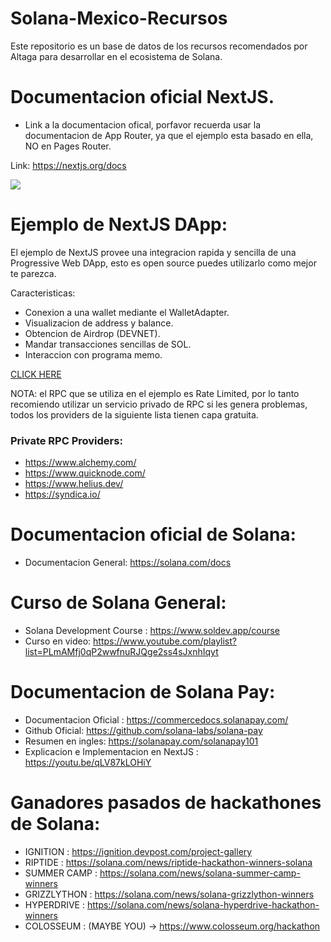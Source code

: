# Solana-Mexico-Recursos
 Este repositorio es un base de datos de los recursos recomendados por Altaga para desarrollar en el ecosistema de Solana.

# Documentacion oficial NextJS.

- Link a la documentacion ofical, porfavor recuerda usar la documentacion de App Router, ya que el ejemplo esta basado en ella, NO en Pages Router.

Link: https://nextjs.org/docs

<img src="https://i.ibb.co/jkZrffQ/image.png">

# Ejemplo de NextJS DApp:

El ejemplo de NextJS provee una integracion rapida y sencilla de una Progressive Web DApp, esto es open source puedes utilizarlo como mejor te parezca.

Caracteristicas:

- Conexion a una wallet mediante el WalletAdapter.
- Visualizacion de address y balance.
- Obtencion de Airdrop (DEVNET).
- Mandar transacciones sencillas de SOL.
- Interaccion con programa memo.

[CLICK HERE](./nextjs-example/README.md)

NOTA: el RPC que se utiliza en el ejemplo es Rate Limited, por lo tanto recomiendo utilizar un servicio privado de RPC si les genera problemas, todos los providers de la siguiente lista tienen capa gratuita.

### Private RPC Providers:

- https://www.alchemy.com/
- https://www.quicknode.com/
- https://www.helius.dev/
- https://syndica.io/

# Documentacion oficial de Solana:

- Documentacion General: https://solana.com/docs

# Curso de Solana General:

- Solana Development Course : https://www.soldev.app/course
- Curso en video: https://www.youtube.com/playlist?list=PLmAMfj0qP2wwfnuRJQge2ss4sJxnhIqyt

# Documentacion de Solana Pay:

- Documentacion Oficial : https://commercedocs.solanapay.com/
- Github Oficial: https://github.com/solana-labs/solana-pay
- Resumen en ingles: https://solanapay.com/solanapay101
- Explicacion e Implementacion en NextJS : https://youtu.be/qLV87kLOHiY

# Ganadores pasados de hackathones de Solana:

- IGNITION : https://ignition.devpost.com/project-gallery
- RIPTIDE : https://solana.com/news/riptide-hackathon-winners-solana
- SUMMER CAMP : https://solana.com/news/solana-summer-camp-winners
- GRIZZLYTHON : https://solana.com/news/solana-grizzlython-winners
- HYPERDRIVE : https://solana.com/news/solana-hyperdrive-hackathon-winners
- COLOSSEUM : (MAYBE YOU) -> https://www.colosseum.org/hackathon